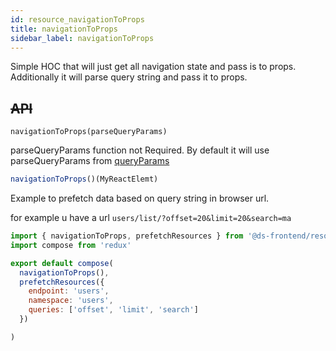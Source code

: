 ```yaml
---
id: resource_navigationToProps
title: navigationToProps
sidebar_label: navigationToProps
---
```


Simple HOC that will just get all navigation state and pass is to props. Additionally it will parse query string and pass it to props.


## ~~API~~

```
navigationToProps(parseQueryParams)
```

parseQueryParams function not Required. By default it will use  parseQueryParams from [queryParams](/docs/queryParams/queryParams_about)

```javascript
navigationToProps()(MyReactElemt)
```

Example to prefetch data based on query string in browser url.

for example u have a url `users/list/?offset=20&limit=20&search=ma`


```javascript
import { navigationToProps, prefetchResources } from '@ds-frontend/resource'
import compose from 'redux'

export default compose(
  navigationToProps(),
  prefetchResources({
    endpoint: 'users',
    namespace: 'users',
    queries: ['offset', 'limit', 'search']
  })

)
```